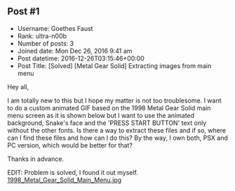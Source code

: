 ## Post #1
- Username: Goethes Faust
- Rank: ultra-n00b
- Number of posts: 3
- Joined date: Mon Dec 26, 2016 9:41 am
- Post datetime: 2016-12-26T03:15:46+00:00
- Post Title: [Solved] [Metal Gear Solid] Extracting images from main menu

Hey all,

I am totally new to this but I hope my matter is not too troublesome. I want to do a custom animated GIF based on the 1998 Metal Gear Solid main menu screen as it is shown below but I want to use the animated background, Snake's face and the 'PRESS START BUTTON' text only without the other fonts. Is there a way to extract these files and if so, where can I find these files and how can I do this? By the way, I own both, PSX and PC version, which would be better for that?

Thanks in advance.

EDIT: Problem is solved, I found it out myself.
[1998_Metal_Gear_Solid_Main_Menu.jpg](https://xentaxbackup.github.io/file/12131_1998_Metal_Gear_Solid_Main_Menu.jpg)
